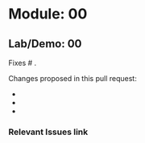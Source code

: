 # Module: 00
## Lab/Demo: 00

Fixes # .

Changes proposed in this pull request:

-
-
-

### Relevant Issues link

